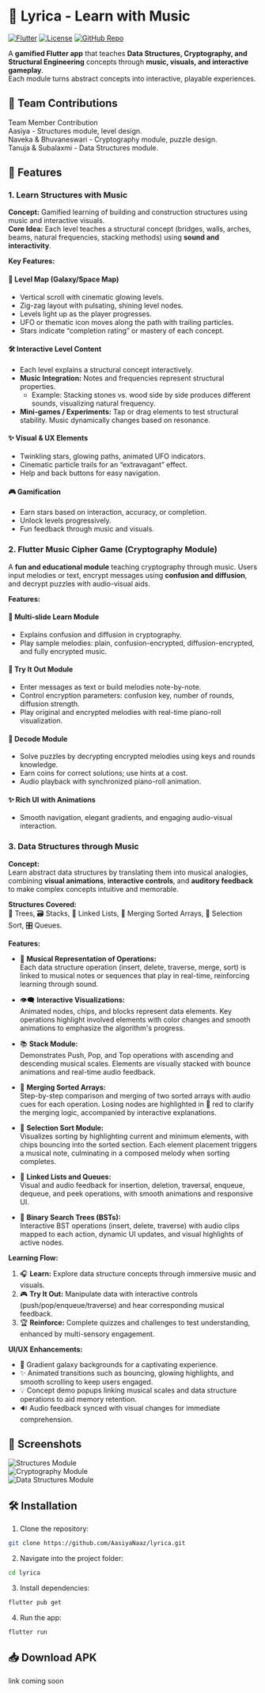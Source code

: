 # 🎵 Lyrica - Learn with Music

[![Flutter](https://img.shields.io/badge/Flutter-2.10-blue?logo=flutter&logoColor=white)](https://flutter.dev/)
[![License](https://img.shields.io/badge/License-MIT-green)](LICENSE)
[![GitHub Repo](https://img.shields.io/badge/GitHub-Repo-black?logo=github&logoColor=white)](https://github.com/AasiyaNaaz/lyrica)

A **gamified Flutter app** that teaches **Data Structures, Cryptography, and Structural Engineering** concepts through **music, visuals, and interactive gameplay**.  
Each module turns abstract concepts into interactive, playable experiences.


## 📌 Team Contributions
Team Member              Contribution   
Aasiya                 - Structures module, level design.  
Naveka & Bhuvaneswari  - Cryptography module, puzzle design.  
Tanuja & Subalaxmi     - Data Structures module.  


## 🚀 Features

### 1. Learn Structures with Music
**Concept:** Gamified learning of building and construction structures using music and interactive visuals.  
**Core Idea:** Each level teaches a structural concept (bridges, walls, arches, beams, natural frequencies, stacking methods) using **sound and interactivity**.

**Key Features:**

#### 🌌 Level Map (Galaxy/Space Map)
- Vertical scroll with cinematic glowing levels.  
- Zig-zag layout with pulsating, shining level nodes.  
- Levels light up as the player progresses.  
- UFO or thematic icon moves along the path with trailing particles.  
- Stars indicate “completion rating” or mastery of each concept.  

#### 🛠 Interactive Level Content
- Each level explains a structural concept interactively.  
- **Music Integration:** Notes and frequencies represent structural properties.  
  - Example: Stacking stones vs. wood side by side produces different sounds, visualizing natural frequency.  
- **Mini-games / Experiments:** Tap or drag elements to test structural stability. Music dynamically changes based on resonance.  

#### ✨ Visual & UX Elements
- Twinkling stars, glowing paths, animated UFO indicators.  
- Cinematic particle trails for an “extravagant” effect.  
- Help and back buttons for easy navigation.

#### 🎮 Gamification
- Earn stars based on interaction, accuracy, or completion.  
- Unlock levels progressively.  
- Fun feedback through music and visuals.


### 2. Flutter Music Cipher Game (Cryptography Module)
A **fun and educational module** teaching cryptography through music. Users input melodies or text, encrypt messages using **confusion and diffusion**, and decrypt puzzles with audio-visual aids.

**Features:**

#### 📖 Multi-slide Learn Module
- Explains confusion and diffusion in cryptography.  
- Play sample melodies: plain, confusion-encrypted, diffusion-encrypted, and fully encrypted music.

#### 🎹 Try It Out Module
- Enter messages as text or build melodies note-by-note.  
- Control encryption parameters: confusion key, number of rounds, diffusion strength.  
- Play original and encrypted melodies with real-time piano-roll visualization.

#### 🧩 Decode Module
- Solve puzzles by decrypting encrypted melodies using keys and rounds knowledge.  
- Earn coins for correct solutions; use hints at a cost.  
- Audio playback with synchronized piano-roll animation.

#### ✨ Rich UI with Animations
- Smooth navigation, elegant gradients, and engaging audio-visual interaction.


### 3. Data Structures through Music 

**Concept:**  
Learn abstract data structures by translating them into musical analogies, combining **visual animations**, **interactive controls**, and **auditory feedback** to make complex concepts intuitive and memorable.

**Structures Covered:**  
🌳 Trees, 🗃️ Stacks, 🔗 Linked Lists, 🔀 Merging Sorted Arrays, 🔢 Selection Sort, 🎛️ Queues.


**Features:**

- 🎵 **Musical Representation of Operations:**  
  Each data structure operation (insert, delete, traverse, merge, sort) is linked to musical notes or sequences that play in real-time, reinforcing learning through sound.

- 👁️‍🗨️ **Interactive Visualizations:**  
  Animated nodes, chips, and blocks represent data elements. Key operations highlight involved elements with color changes and smooth animations to emphasize the algorithm's progress.

- 📚 **Stack Module:**  
  Demonstrates Push, Pop, and Top operations with ascending and descending musical scales. Elements are visually stacked with bounce animations and real-time audio feedback.

- 🔄 **Merging Sorted Arrays:**  
  Step-by-step comparison and merging of two sorted arrays with audio cues for each operation. Losing nodes are highlighted in 🔴 red to clarify the merging logic, accompanied by interactive explanations.

- 🔎 **Selection Sort Module:**  
  Visualizes sorting by highlighting current and minimum elements, with chips bouncing into the sorted section. Each element placement triggers a musical note, culminating in a composed melody when sorting completes.

- 🔗 **Linked Lists and Queues:**  
  Visual and audio feedback for insertion, deletion, traversal, enqueue, dequeue, and peek operations, with smooth animations and responsive UI.

- 🌳 **Binary Search Trees (BSTs):**  
  Interactive BST operations (insert, delete, traverse) with audio clips mapped to each action, dynamic UI updates, and visual highlights of active nodes.

**Learning Flow:**  

1. 🎧 **Learn:** Explore data structure concepts through immersive music and visuals.  
2. 🎮 **Try It Out:** Manipulate data with interactive controls (push/pop/enqueue/traverse) and hear corresponding musical feedback.  
3. 🏆 **Reinforce:** Complete quizzes and challenges to test understanding, enhanced by multi-sensory engagement.

**UI/UX Enhancements:**  
- 🌌 Gradient galaxy backgrounds for a captivating experience.  
- ✨ Animated transitions such as bouncing, glowing highlights, and smooth scrolling to keep users engaged.  
- 💡 Concept demo popups linking musical scales and data structure operations to aid memory retention.  
- 🔊 Audio feedback synced with visual changes for immediate comprehension.

## 📸 Screenshots
![Structures Module](path_to_structures_screenshot.png)  
![Cryptography Module](path_to_crypto_screenshot.png)  
![Data Structures Module](path_to_ds_screenshot.png)  


## 🛠️ Installation
1. Clone the repository:
```bash
git clone https://github.com/AasiyaNaaz/lyrica.git
```

2. Navigate into the project folder:
```bash
cd lyrica
```

3. Install dependencies:
```bash
flutter pub get
```

4. Run the app:
```bash
flutter run
```

## 📥 Download APK
link coming soon

